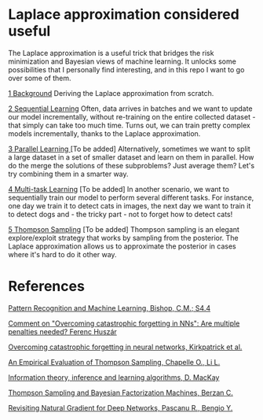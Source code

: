 # Laplace approximation considered useful

The Laplace approximation is a useful trick that bridges the risk minimization and Bayesian views of machine learning. It unlocks some possibilities that I personally find interesting, and in this repo I want to go over some of them.

[1 Background](http://nbviewer.jupyter.org/github/n0mad/Laplace/blob/master/Background.ipynb) Deriving the Laplace approximation from scratch.

[2 Sequential Learning](http://nbviewer.jupyter.org/github/n0mad/Laplace/blob/master/Sequential%20Learning.ipynb) Often, data arrives in batches and we want to update our model incrementally, without re-training on the entire collected dataset - that simply can take too much time. Turns out, we can train pretty complex models incrementally, thanks to the Laplace approximation.

[3 Parallel Learning ]() [To be added] Alternatively, sometimes we want to split a large dataset in a set of smaller dataset and learn on them in parallel. How do the merge the solutions of these subproblems? Just average them? Let's try combining them in a smarter way.

[4 Multi-task Learning]() [To be added] In another scenario, we want to sequentially train our model to perform several different tasks. For instance, one day we train it to detect cats in images, the next day we want to train it to detect dogs and - the tricky part - not to forget how to detect cats!

[5 Thompson Sampling]() [To be added] Thompson sampling is an elegant explore/exploit strategy that works by sampling from the posterior. The Laplace approximation allows us to approximate the posterior in cases where it's hard to do it other way.


# References

[Pattern Recognition and Machine Learning, Bishop, C.M.; S4.4](https://www.microsoft.com/en-us/research/people/cmbishop/)

[Comment on "Overcoming catastrophic forgetting in NNs": Are multiple penalties needed? Ferenc Huszár](http://www.inference.vc/comment-on-overcoming-catastrophic-forgetting-in-nns-are-multiple-penalties-needed-2/)

[Overcoming catastrophic forgetting in neural networks, Kirkpatrick et al.](https://arxiv.org/abs/1612.00796)

[An Empirical Evaluation of Thompson Sampling, Chapelle O., Li L.](https://www.microsoft.com/en-us/research/wp-content/uploads/2016/02/thompson.pdf)

[Information theory, inference and learning algorithms, D. MacKay](www.inference.phy.cam.ac.uk/itila/book.html)

[Thompson Sampling and Bayesian Factorization Machines, Berzan C.](http://tech.adroll.com/blog/data-science/2017/03/06/thompson-sampling-bayesian-factorization-machines.html)

[Revisiting Natural Gradient for Deep Networks, Pascanu R., Bengio Y.](https://arxiv.org/abs/1301.3584)
